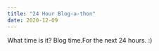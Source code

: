 ```yaml
---
title: "24 Hour Blog-a-thon"
date: 2020-12-09
---
```


What time is it? Blog time.For the next 24 hours. :) 
